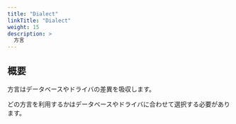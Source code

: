 ```yaml
---
title: "Dialect"
linkTitle: "Dialect"
weight: 15
description: >
  方言
---
```


## 概要

方言はデータベースやドライバの差異を吸収します。 

どの方言を利用するかはデータベースやドライバに合わせて選択する必要があります。

